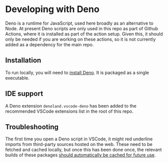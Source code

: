 # Developing with Deno

Deno is a runtime for JavaScript, used here broadly as an alternative to Node.
At present Deno scripts are only used in this repo as part of Github Actions,
where it is installed as part of the action setup. Given this, it should only
be needed if you are working on these actions, so it is not currently added as
a dependency for the main repo.

## Installation

To run locally, you will need to [install Deno](https://deno.land/#installation).
It is packaged as a single executable.

## IDE support

A Deno extension `denoland.vscode-deno` has been added to the recommended VSCode
extensions list in the root of this repo.

## Troubleshooting

The first time you open a Deno script in VSCode, it might red underline imports
from third-party sources hosted on the web. These need to be fetched and cached
locally, but once this has been done once, the relevant builds of these packages
[should automatically be cached for future use](https://deno.land/manual@v1.21.1/linking_to_external_code#linking-to-third-party-code).
